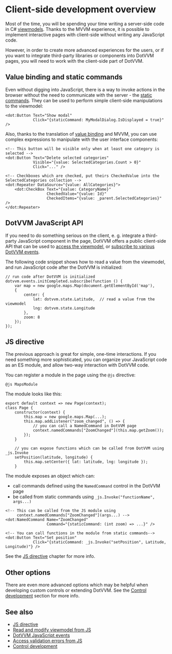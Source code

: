 # Client-side development overview

Most of the time, you will be spending your time writing a server-side code in C# [viewmodels](~/pages/concepts/viewmodels/overview). Thanks to the MVVM experience, it is possible to implement interactive pages with client-side without writing any JavaScript code. 

However, in order to create more advanced experiences for the users, or if you want to integrate third-party libraries or components into DotVVM pages, you will need to work with the client-side part of DotVVM. 

## Value binding and static commands

Even without digging into JavaScript, there is a way to invoke actions in the browser without the need to communicate with the server - the [static commands](~/pages/concepts/respond-to-user-actions/static-commands). They can be used to perform simple client-side manipulations to the viewmodel:

```DOTHTML
<dot:Button Text="Show modal" 
            Click="{staticCommand: MyModalDialog.IsDisplayed = true}" />
```

Also, thanks to the translation of [value binding](~/pages/concepts/data-binding/value-binding) and MVVM, you can use complex expressions to manipulate with the user interface components:

```DOTHTML
<!-- This button will be visible only when at least one category is selected -->
<dot:Button Text="Delete selected categories"
            Visible="{value: SelectedCategories.Count > 0}" 
            Click="..." />

<!-- Checkboxes which are checked, put theirs CheckedValue into the SelectedCategories collection -->
<dot:Repeater DataSource="{value: AllCategories}">
    <dot:CheckBox Text="{value: CategoryName}" 
                  CheckedValue="{value: Id}"
                  CheckedItems="{value: _parent.SelectedCategories}" />
</dot:Repeater>
```

## DotVVM JavaScript API

If you need to do something serious on the client, e. g. integrate a third-party JavaScript component in the page, DotVVM offers a public client-side API that can be used to [access the viewmodel](read-and-modify-viewmodel-from-js), or [subscribe to various DotVVM events](dotvvm-javascript-events).

The following code snippet shows how to read a value from the viewmodel, and run JavaScript code after the DotVVM is initialized:

```JS
// run code after DotVVM is initialized
dotvvm.events.initCompleted.subscribe(function () {
    var map = new google.maps.Map(document.getElementById('map'),
    {
        center: {
            lat: dotvvm.state.Latitude,  // read a value from the viewmodel
            lng: dotvvm.state.Longitude
        },
        zoom: 8
    });
});
```

## JS directive

The previous approach is great for simple, one-time interactions. If you need something more sophisticated, you can organize your JavaScript code as an ES module, and allow two-way interaction with DotVVM code.

You can register a module in the page using the `@js` directive:

```DOTHTML
@js MapsModule
```

The module looks like this:

```JS
export default context => new Page(context);
class Page {
    constructor(context) {
        this.map = new google.maps.Map(...);
        this.map.addListener("zoom_changed", () => {
            // you can call a NamedCommand in DotVVM page
            context.namedCommands["ZoomChanged"](this.map.getZoom());
        });
    }

    // you can expose functions which can be called from DotVVM using _js.Invoke
    setPosition(latitude, longitude) {
        this.map.setCenter({ lat: latitude, lng: longitude });
    }
```

The module exposes an object which can:
* call commands defined using the `NamedCommand` control in the DotVVM page
* be called from static commands using `_js.Invoke("functionName", args...)`

```DOTHTML
<!-- This can be called from the JS module using 
     context.namedCommands["ZoomChanged"](args...) -->
<dot:NamedCommand Name="ZoomChanged" 
                  Command="{staticCommand: (int zoom) => ...}" />

<!-- You can call functions in the module from static commands-->
<dot:Button Text="Set position"
            Click="{staticCommand: _js.Invoke("setPosition", Latitude, Longitude)"} />
```

See the [JS directive](js-directive/overview) chapter for more info.

## Other options

There are even more advanced options which may be helpful when developing custom controls or extending DotVVM. See the [Control development](~/pages/concepts/control-development/overview) section for more info.

## See also

* [JS directive](js-directive/overview)
* [Read and modify viewmodel from JS](read-and-modify-viewmodel-from-js)
* [DotVVM JavaScript events](dotvvm-javascript-events)
* [Access validation errors from JS](access-validation-errors-from-js)
* [Control development](~/pages/concepts/control-development/overview)